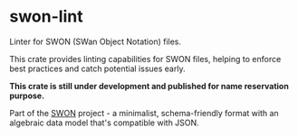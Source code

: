 # swon-lint

Linter for SWON (SWan Object Notation) files.

This crate provides linting capabilities for SWON files, helping to enforce best practices and catch potential issues early.

**This crate is still under development and published for name reservation purpose.**

Part of the [SWON](https://swon.dev) project - a minimalist, schema-friendly format with an algebraic data model that's compatible with JSON.

